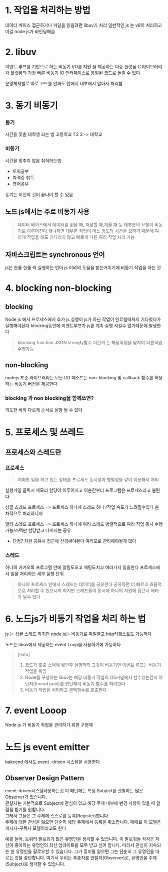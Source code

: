
# 1. 작업을 처리하는 방법 

데이터 베이스 접근하거나 파일을 읽을려면 libuv가 처리 
일반적인 js 는 v8이 처리하고 이걸 node js가 바인딩해줌 

# 2. libuv 

이벤트 루프를 기반으로 하는 비동기 I/O를 지원 을 제공하는 다중 플랫폼 C 라이브러리 
각 플랫폼의 가장 빠른 비동기 IO 인터페이스로 통일된 코드로 돌릴 수 있다 

운영체제별로 따로 코드를 안짜도 안에서 내부에서 알아서 처리함 

# 3. 동기 비동기

### 동기 
시간을 맞춤 
대학생 되는 법 
고등학교 1 2 3 -> 대학교 

### 비동기
시간을 맞추지 않음 
취직하는법
- 토익공부
- 자격증 취득
- 영어공부 

동기는 이전의 것이 끝나야 할 수 있음 

## 노드 js에서는 주로 비동기 사용
> 데이터 베이스에서 데이터를 읽을 때, 저장할 때,지울 때 등 대부분의 요청이 비동기로 이루어진다.왜냐하면 대부분 작업이 어느 정도의 시간을 요하기 때문에
> 여러개 작업을 해도 기다리지 않고 빠르게 다른 여러 작업 처리 가능 


## 자바스크립트는 synchronous 언어
js는 한줄 한줄 씩 실행하는 언어
js 이외의 도움을 받는거이기에 비동기 작업을 하는 것 

# 4. blocking non-blocking

## blocking 
Node js 에서 프로세스에서 추가 js 실행이 js가 아닌 작업이 완료될때까지 기다렸다가 실행해야된다
blocking동안에 이벤트루프가 js를 계속 실행 시킬수 없기떄문에 발생한다 

> blocking function
> JSON.stringfy함수 이런거 는 해당작업을 맞쳐야 다른작업 수행가능 
> 
## non-blocking

nodejs 표준 라이브러리는 모든 I/O 메소드는 non-blocking 및 callback 함수를 허용하는 비동기 버전을 제공한다 

### blocking 과 non blocking을 함께쓰면?
의도한 바와 다르게 순서로 실행 될 수 있다


# 5. 프로세스 및 쓰레드

## 프로세스와 스레드란 
### 프로세스
> 어떠한 일을 하고 있는 상태를 프로세스 동시성과 병렬성을 같이 이용해서 처리 

실행파일 클릭시 메모리 할당이 이루어지고 이순간부터 프로그램은 프로세스라고 불린다 


싱글 스레드 프로세스 => 프로세스 하나에 스레드 하나 /작업 속도가 느려질수있다 순차적으로 처리하니까

멀티 스레드 프로세스 => 프로세스 하나에 여러 스레드 
병렬적으로 여러 작업 동시 수행가능/스택만 할당받고 나머지는 공유
- 단점? 자원 공유시 접근에 신경써야된다 여러모로 관리해야될게 많다
### 스레드
하나의 카카오톡 프로그램 안에 알림도오고 채팅도치고 여러가지 일을한다
프로세스에서 일을 처리하는 세부 실행 단위

> 하나의 프로세스 안에서 스레드는 데이터를 공유한다 공유하면 더 빠르고 효율적으로 처리할 수 있으니까 
> 하지만 스레드들이 동시에 하나의 자원에 접근시 에러가 날수 있다 


# 6. 노드js가 비동기 작업을 처리 하는 법

js 는 싱글 스레드 
하지만 node js는 비동기로 파일열고 http리퀘스트도 가능하다 

노드는 libuv에서 제공하는 event Loop을 사용하기에 가능하다 

> [!info]
> 1. 코드가 호출 스택에 쌓인후 실행하되 그것이 비동기면 이벤트 루프는 비동기 작업을 위임 
> 2. Node를 구성하는 libuv는 해당 비동기 작업이 OS커널에서 할수있는건지 아닌지(thread pool)를 판단해서 비동기 함수를 처리한다 
> 3. 비동기 작업을 처리하고 콜백함수를 호출한다

# 7. event Looop
Node js  가 비동기 작업을 관리하기 위한 구현체 

# 노드 js event emitter 

bakcend 에서도 event -driven 시스템을 사용한다 

## Observer Design Pattern 
event-driven시스템사용하는것 
이 패턴에는 특정 Subject를 관찰하는 많은 Observer가 있습니다.  
관찰자는 기본적으로 Subject에 관심이 있고 해당 주제 내부에 변경 사항이 있을 때 알림을 받기를 원합니다.  
그래서 그들은 그 주제에 스스로를 등록(Register)합니다.  
주제에 대한 관심을 잃으면 단순히 해당 주제에서 등록을 취소합니다. 때때로 이 모델은 게시자-구독자 모델이라고도 한다 

예를 들어, 트위터 팔로워가 많은 유명인을 생각할 수 있습니다. 이 팔로워들 각각은 자신이 좋아하는 유명인의 최신 업데이트를 모두 받고 싶어 합니다. 따라서 관심이 지속되는 한 유명인을 팔로우할 수 있습니다. 그가 흥미를 잃으면 그는 단순히 그 유명인을 따르는 것을 중단합니다. 여기서 우리는 추종자를 관찰자(Observer)로, 유명인을 주체(Subject)로 생각할 수 있습니다.

